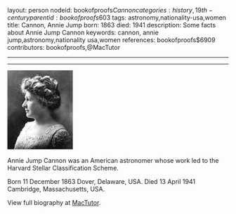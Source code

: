 layout: person
nodeid: bookofproofs$Cannon
categories: history,19th-century
parentid: bookofproofs$603
tags: astronomy,nationality-usa,women
title: Cannon, Annie Jump
born: 1863
died: 1941
description: Some facts about Annie Jump Cannon
keywords: cannon, annie jump,astronomy,nationality usa,women
references: bookofproofs$6909
contributors: bookofproofs,@MacTutor

---


---

![Cannon.jpg](https://github.com/bookofproofs/bookofproofs.github.io/blob/main/_sources/_assets/images/portraits/Cannon.jpg?raw=true)

Annie Jump Cannon was an American astronomer whose work led to the Harvard Stellar Classification Scheme.

Born 11 December 1863 Dover, Delaware, USA. Died 13 April 1941 Cambridge, Massachusetts, USA.


View full biography at [MacTutor](https://mathshistory.st-andrews.ac.uk/Biographies/Cannon/).